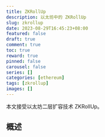 ```yaml
---
title: ZKRollUp
description: 以太坊中的 ZKRollUp
slug: zkrollup
date: 2023-08-29T16:45:23+08:00
featured: false
draft: true
comment: true
toc: true
reward: true
pinned: false
carousel: false
series: []
categories: [ethereum]
tags: [zkrollup]
images: []
---
```


本文接受以太坊二层扩容技术 ZKRollUp。

<!--more-->

## 概述

